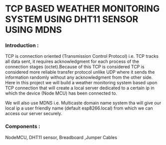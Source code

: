 # TCP BASED WEATHER MONITORING SYSTEM USING DHT11 SENSOR USING MDNS


### Introduction : 

TCP is connection oriented (Transmission Control Protocol) i.e. TCP tracks all data sent, it requires acknowledgment for each process of the connection stages (octet).Because of this TCP is considered TCP is considered more reliable transfer protocol unlike UDP where it sends
the information randomly without any acknowledgment from the other side. Here in this project we will build a weather monitoring system based upon TCP connection that will create a local server dedicated to a certain ip in which the device (Node MCU) has been connected to.

We will also use MDNS i.e. Multicaste domain name system tha will give our local ip a user friendly name (default esp8266.local) from which
we can access our server securely.


### Components :

NodeMCU, DHT11 sensor, Breadboard ,Jumper Cables
